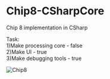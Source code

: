 # Chip8-CSharpCore

Chip 8 implementation in CSharp

Task:  
1)Make processing core - false  
2)Make UI - true  
3)Make debugging tools - true  

![Chip8](https://user-images.githubusercontent.com/81961852/117556720-1d69fb80-b096-11eb-966d-e1e37e96bdbb.png)
